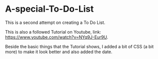 # A-special-To-Do-List
This is a second attempt on creating a To Do List.

This is also a followed Tutorial on Youtube, link: https://www.youtube.com/watch?v=NYq9J-Eur9U.

Beside the basic things that the Tutorial shows, I added a bit of CSS (a bit more) to make it look better and also added the date.
